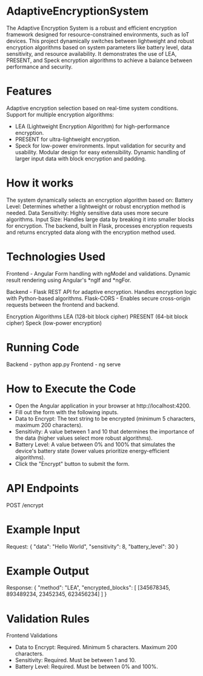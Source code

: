 # AdaptiveEncryptionSystem
The Adaptive Encryption System is a robust and efficient encryption framework designed for resource-constrained environments, such as IoT devices. This project dynamically switches between lightweight and robust encryption algorithms based on system parameters like battery level, data sensitivity, and resource availability. It demonstrates the use of LEA, PRESENT, and Speck encryption algorithms to achieve a balance between performance and security.

# Features
Adaptive encryption selection based on real-time system conditions.
Support for multiple encryption algorithms:
 - LEA (Lightweight Encryption Algorithm) for high-performance encryption.
 - PRESENT for ultra-lightweight encryption.
 - Speck for low-power environments.
Input validation for security and usability.
Modular design for easy extensibility.
Dynamic handling of larger input data with block encryption and padding.

# How it works
The system dynamically selects an encryption algorithm based on:
Battery Level: Determines whether a lightweight or robust encryption method is needed.
Data Sensitivity: Highly sensitive data uses more secure algorithms.
Input Size: Handles large data by breaking it into smaller blocks for encryption.
The backend, built in Flask, processes encryption requests and returns encrypted data along with the encryption method used.

# Technologies Used

Frontend - Angular
Form handling with ngModel and validations.
Dynamic result rendering using Angular's *ngIf and *ngFor.

Backend - Flask
REST API for adaptive encryption.
Handles encryption logic with Python-based algorithms.
Flask-CORS - Enables secure cross-origin requests between the frontend and backend.

Encryption Algorithms
LEA (128-bit block cipher)
PRESENT (64-bit block cipher)
Speck (low-power encryption)

# Running Code

Backend - python app.py
Frontend - ng serve

# How to Execute the Code

- Open the Angular application in your browser at http://localhost:4200.
- Fill out the form with the following inputs.
- Data to Encrypt: The text string to be encrypted (minimum 5 characters, maximum 200 characters).
- Sensitivity: A value between 1 and 10 that determines the importance of the data (higher values select more robust algorithms).
- Battery Level: A value between 0% and 100% that simulates the device's battery state (lower values prioritize energy-efficient algorithms).
- Click the "Encrypt" button to submit the form.


# API Endpoints

POST /encrypt

# Example Input

Request:
{
  "data": "Hello World",
  "sensitivity": 8,
  "battery_level": 30
}

# Example Output

Response:
{
  "method": "LEA",
  "encrypted_blocks": [
    [345678345, 893489234, 23452345, 623456234]
  ]
}


# Validation Rules

Frontend Validations
 - Data to Encrypt:
Required.
Minimum 5 characters.
Maximum 200 characters.
 - Sensitivity:
Required.
Must be between 1 and 10.
 - Battery Level:
Required.
Must be between 0% and 100%.

